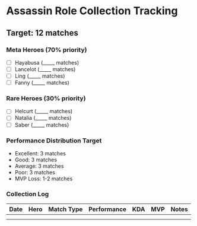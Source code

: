 # Assassin Role Collection Tracking

## Target: 12 matches

### Meta Heroes (70% priority)
- [ ] Hayabusa (_____ matches)
- [ ] Lancelot (_____ matches)
- [ ] Ling (_____ matches)
- [ ] Fanny (_____ matches)

### Rare Heroes (30% priority)  
- [ ] Helcurt (_____ matches)
- [ ] Natalia (_____ matches)
- [ ] Saber (_____ matches)

### Performance Distribution Target
- Excellent: 3 matches
- Good: 3 matches
- Average: 3 matches  
- Poor: 3 matches
- MVP Loss: 1-2 matches

### Collection Log
| Date | Hero | Match Type | Performance | KDA | MVP | Notes |
|------|------|------------|-------------|-----|-----|-------|
|      |      |            |             |     |       |
|      |      |            |             |     |       |
